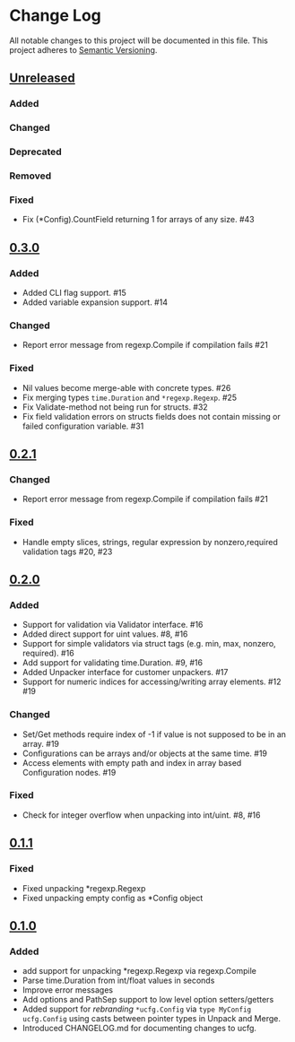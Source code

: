 # Change Log
All notable changes to this project will be documented in this file.
This project adheres to [Semantic Versioning](http://semver.org/).

## [Unreleased]

### Added

### Changed

### Deprecated

### Removed

### Fixed
- Fix (*Config).CountField returning 1 for arrays of any size. #43

## [0.3.0]

### Added
- Added CLI flag support. #15
- Added variable expansion support. #14

### Changed
- Report error message from regexp.Compile if compilation fails #21

### Fixed
- Nil values become merge-able with concrete types. #26
- Fix merging types `time.Duration` and `*regexp.Regexp`. #25
- Fix Validate-method not being run for structs. #32
- Fix field validation errors on structs fields does not contain missing or failed configuration variable. #31

## [0.2.1]

### Changed
- Report error message from regexp.Compile if compilation fails #21

### Fixed
- Handle empty slices, strings, regular expression by nonzero,required validation tags #20, #23

## [0.2.0]

### Added
- Support for validation via Validator interface. #16
- Added direct support for uint values. #8, #16
- Support for simple validators via struct tags (e.g. min, max, nonzero, required). #16
- Add support for validating time.Duration. #9, #16
- Added Unpacker interface for customer unpackers. #17
- Support for numeric indices for accessing/writing array elements. #12 #19

### Changed
- Set/Get methods require index of -1 if value is not supposed to be in an array. #19
- Configurations can be arrays and/or objects at the same time. #19
- Access elements with empty path and index in array based Configuration nodes. #19

### Fixed
- Check for integer overflow when unpacking into int/uint. #8, #16

## [0.1.1]

### Fixed
- Fixed unpacking *regexp.Regexp
- Fixed unpacking empty config as *Config object

## [0.1.0]

### Added
- add support for unpacking *regexp.Regexp via regexp.Compile
- Parse time.Duration from int/float values in seconds
- Improve error messages
- Add options and PathSep support to low level option setters/getters
- Added support for _rebranding_ `*ucfg.Config` via `type MyConfig ucfg.Config` using
  casts between pointer types in Unpack and Merge.
- Introduced CHANGELOG.md for documenting changes to ucfg.


[Unreleased]: https://github.com/elastic/go-ucfg/compare/v0.3.0...HEAD
[0.3.0]: https://github.com/elastic/go-ucfg/compare/v0.2.1...v0.3.0
[0.2.1]: https://github.com/elastic/go-ucfg/compare/v0.2.0...v0.2.1
[0.2.0]: https://github.com/elastic/go-ucfg/compare/v0.1.1...v0.2.0
[0.1.1]: https://github.com/elastic/go-ucfg/compare/v0.1.0...v0.1.1
[0.1.0]: https://github.com/elastic/go-ucfg/compare/v0.0.0...v0.1.0
